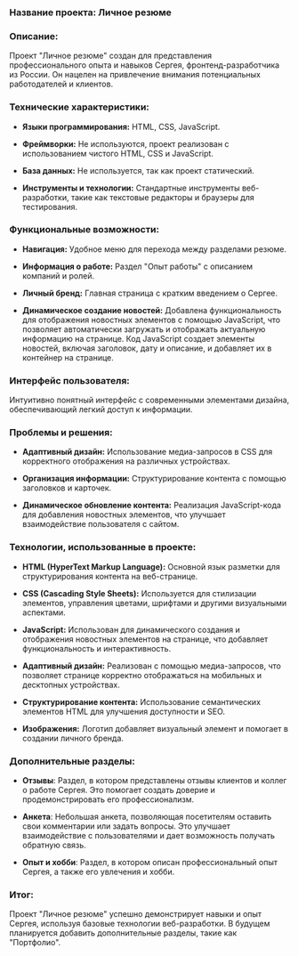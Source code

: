### Название проекта: Личное резюме

### Описание:

Проект "Личное резюме" создан для представления профессионального опыта и навыков Сергея, фронтенд-разработчика из России. Он нацелен на привлечение внимания потенциальных работодателей и клиентов.

### Технические характеристики:

- **Языки программирования:** HTML, CSS, JavaScript.

- **Фреймворки:** Не используются, проект реализован с использованием чистого HTML, CSS и JavaScript.

- **База данных:** Не используется, так как проект статический.

- **Инструменты и технологии:** Стандартные инструменты веб-разработки, такие как текстовые редакторы и браузеры для тестирования.

### Функциональные возможности:

- **Навигация:** Удобное меню для перехода между разделами резюме.

- **Информация о работе:** Раздел "Опыт работы" с описанием компаний и ролей.

- **Личный бренд:** Главная страница с кратким введением о Сергее.

- **Динамическое создание новостей:** Добавлена функциональность для отображения новостных элементов с помощью JavaScript, что позволяет автоматически загружать и отображать актуальную информацию на странице. Код JavaScript создает элементы новостей, включая заголовок, дату и описание, и добавляет их в контейнер на странице.

### Интерфейс пользователя:

Интуитивно понятный интерфейс с современными элементами дизайна, обеспечивающий легкий доступ к информации.

### Проблемы и решения:

- **Адаптивный дизайн:** Использование медиа-запросов в CSS для корректного отображения на различных устройствах.

- **Организация информации:** Структурирование контента с помощью заголовков и карточек.

- **Динамическое обновление контента:** Реализация JavaScript-кода для добавления новостных элементов, что улучшает взаимодействие пользователя с сайтом.

### Технологии, использованные в проекте:

- **HTML (HyperText Markup Language):** Основной язык разметки для структурирования контента на веб-странице.

- **CSS (Cascading Style Sheets):** Используется для стилизации элементов, управления цветами, шрифтами и другими визуальными аспектами.

- **JavaScript:** Использован для динамического создания и отображения новостных элементов на странице, что добавляет функциональность и интерактивность.

- **Адаптивный дизайн:** Реализован с помощью медиа-запросов, что позволяет странице корректно отображаться на мобильных и десктопных устройствах.

- **Структурирование контента:** Использование семантических элементов HTML для улучшения доступности и SEO.

- **Изображения:** Логотип добавляет визуальный элемент и помогает в создании личного бренда.


### Дополнительные разделы:

- **Отзывы**: Раздел, в котором представлены отзывы клиентов и коллег о работе Сергея. Это помогает создать доверие и продемонстрировать его профессионализм.

- **Анкета**: Небольшая анкета, позволяющая посетителям оставить свои комментарии или задать вопросы. Это улучшает взаимодействие с пользователями и дает возможность получать обратную связь.

- **Опыт и хобби**: Раздел, в котором описан профессиональный опыт Сергея, а также его увлечения и хобби.

### Итог:

Проект "Личное резюме" успешно демонстрирует навыки и опыт Сергея, используя базовые технологии веб-разработки. В будущем планируется добавить дополнительные разделы, такие как "Портфолио".
